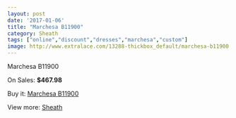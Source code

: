 ```yaml
---
layout: post
date: '2017-01-06'
title: "Marchesa B11900"
category: Sheath
tags: ["online","discount","dresses","marchesa","custom"]
image: http://www.extralace.com/13288-thickbox_default/marchesa-b11900.jpg
---
```

Marchesa B11900

On Sales: **$467.98**
<a href="https://www.extralace.com/sheath/6264-marchesa-b11900.html"><amp-img layout="responsive" width="600" height="600" src="//www.extralace.com/13288-thickbox_default/marchesa-b11900.jpg" alt="Marchesa B11900 0" /></a>

Buy it: [Marchesa B11900](https://www.extralace.com/sheath/6264-marchesa-b11900.html "Marchesa B11900")

View more: [Sheath](https://www.extralace.com/7-sheath "Sheath")